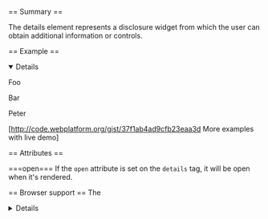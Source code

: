 == Summary ==

The details element represents a disclosure widget from which the user can obtain additional information or controls.

== Example ==

<syntaxhighlight lang="html5">
<details open>
	<p>Foo</p>
	<p>Bar</p>
	<p>Peter</p>
</details>
</syntaxhighlight>

[http://code.webplatform.org/gist/37f1ab4ad9cfb23eaa3d More examples with live demo]

== Attributes ==

===open===
If the <code>open</code> attribute is set on the <code>details</code> tag, it will be open when it's rendered.

== Browser support ==
The <details> tag is currently only supported in Chrome and in Safari on Mac.

== Specification ==

[http://developers.whatwg.org/interactive-elements.html#the-details-element#WHATWG Html5 spec]
